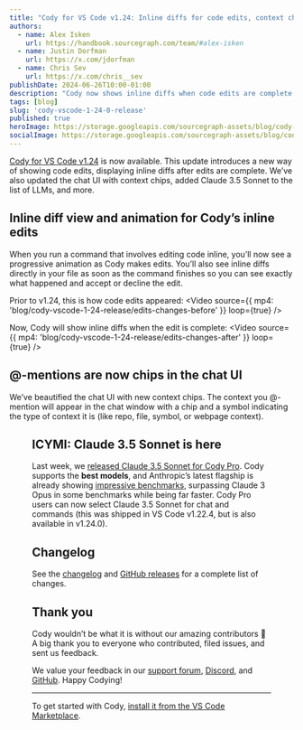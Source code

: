 ```yaml
---
title: "Cody for VS Code v1.24: Inline diffs for code edits, context chips, and Claude 3.5 Sonnet"
authors:
  - name: Alex Isken
    url: https://handbook.sourcegraph.com/team/#alex-isken
  - name: Justin Dorfman
    url: https://x.com/jdorfman
  - name: Chris Sev
    url: https://x.com/chris__sev
publishDate: 2024-06-26T10:00-01:00
description: "Cody now shows inline diffs when code edits are complete. The chat UI is also updated with new context chips and we added Claude 3.5 Sonnet to the list of LLM options."
tags: [blog]
slug: 'cody-vscode-1-24-0-release'
published: true
heroImage: https://storage.googleapis.com/sourcegraph-assets/blog/cody-vscode-1-24-release/cody-vscode-1.24-og-image.png
socialImage: https://storage.googleapis.com/sourcegraph-assets/blog/cody-vscode-1-24-release/cody-vscode-1.24-og-image.png
---
```


[Cody for VS Code v1.24](https://marketplace.visualstudio.com/items?itemName=sourcegraph.cody-ai) is now available. This update introduces a new way of showing code edits, displaying inline diffs after edits are complete. We’ve also updated the chat UI with context chips, added Claude 3.5 Sonnet to the list of LLMs, and more.

## Inline diff view and animation for Cody’s inline edits

When you run a command that involves editing code inline, you’ll now see a progressive animation as Cody makes edits. You’ll also see inline diffs directly in your file as soon as the command finishes so you can see exactly what happened and accept or decline the edit.

Prior to v1.24, this is how code edits appeared:
<Video
  source={{
    mp4: 'blog/cody-vscode-1-24-release/edits-changes-before'
  }}
  loop={true}
/>

Now, Cody will show inline diffs when the edit is complete:
<Video
  source={{
    mp4: 'blog/cody-vscode-1-24-release/edits-changes-after'
  }}
  loop={true}
/>

## @-mentions are now chips in the chat UI

We’ve beautified the chat UI with new context chips. The context you @-mention will appear in the chat window with a chip and a symbol indicating the type of context it is (like repo, file, symbol, or webpage context).

<Figure
  src="https://storage.googleapis.com/sourcegraph-assets/blog/cody-vscode-1-24-release/context-chips.png"
  alt="Context chips in the chat UI"
/>

## ICYMI: Claude 3.5 Sonnet is here

Last week, we [released Claude 3.5 Sonnet for Cody Pro](https://sourcegraph.com/blog/claude-3.5-sonnet-now-available-in-cody). Cody supports the **best models**, and Anthropic’s latest flagship is already showing [impressive benchmarks](https://www.anthropic.com/news/claude-3-5-sonnet), surpassing Claude 3 Opus in some benchmarks while being far faster. Cody Pro users can now select Claude 3.5 Sonnet for chat and commands (this was shipped in VS Code v1.22.4, but is also available in v1.24.0).

## Changelog

See the [changelog](https://github.com/sourcegraph/cody/releases/tag/vscode-v1.24.0) and [GitHub releases](https://github.com/sourcegraph/cody/releases) for a complete list of changes.

## Thank you

Cody wouldn’t be what it is without our amazing contributors 💖 A big thank you to everyone who contributed, filed issues, and sent us feedback.

We value your feedback in our [support forum](https://community.sourcegraph.com/c/cody/5), [Discord](https://discord.com/servers/sourcegraph-969688426372825169), and [GitHub](https://github.com/sourcegraph/cody/discussions). Happy Codying!

---

To get started with Cody, [install it from the VS Code Marketplace](https://marketplace.visualstudio.com/items?itemName=sourcegraph.cody-ai).
